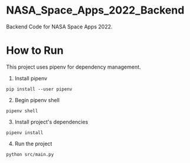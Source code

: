 # NASA_Space_Apps_2022_Backend
Backend Code for NASA Space Apps 2022.

# How to Run
This project uses pipenv for dependency management. 

1. Install pipenv
```
pip install --user pipenv
```

2. Begin pipenv shell
```
pipenv shell
```

3. Install project's dependencies
```
pipenv install
```

4. Run the project
```
python src/main.py
```

